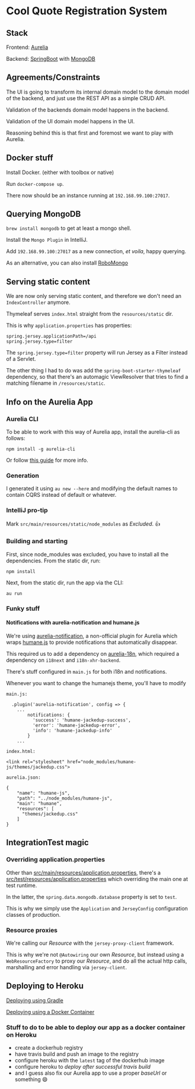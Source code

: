 # Cool Quote Registration System

## Stack
Frontend: [Aurelia](http://aurelia.io/)

Backend: [SpringBoot](http://projects.spring.io/spring-boot/) with [MongoDB](https://www.mongodb.com/)

## Agreements/Constraints
The UI is going to transform its internal domain model to the domain model of the backend, and just use the REST API as a simple CRUD API.

Validation of the backends domain model happens in the backend.

Validation of the UI domain model happens in the UI.

Reasoning behind this is that first and foremost we want to play with Aurelia.

## Docker stuff
Install Docker. (either with toolbox or native)

Run `docker-compose up`.

There now should be an instance running at `192.168.99.100:27017`.

## Querying MongoDB
`brew install mongodb` to get at least a mongo shell.

Install the `Mongo Plugin` in IntelliJ.

Add `192.168.99.100:27017` as a new connection, _et voila_, happy querying.

As an alternative, you can also install [RoboMongo](https://robomongo.org/)

## Serving static content
We are now only serving static content, and therefore we don't need an `IndexController` anymore.

Thymeleaf serves `index.html` straight from the `resources/static` dir.

This is why `application.properties` has properties:

    spring.jersey.applicationPath=/api
    spring.jersey.type=filter

The `spring.jersey.type=filter` property will run Jersey as a Filter instead of a Servlet.

The other thing I had to do was add the `spring-boot-starter-thymeleaf` dependency, so that there's an automagic ViewResolver that tries to find a matching filename in `/resources/static`.

## Info on the Aurelia App

### Aurelia CLI
To be able to work with this way of Aurelia app, install the aurelia-cli as follows:

```
npm install -g aurelia-cli
```

Or follow [this guide](http://aurelia.io/hub.html#/doc/article/aurelia/framework/latest/the-aurelia-cli/1) for more info.

### Generation
I generated it using `au new --here` and modifying the default names to contain CQRS instead of default or whatever.

### IntelliJ pro-tip
Mark `src/main/resources/static/node_modules` as _Excluded_. :+1:

### Building and starting
First, since node_modules was excluded, you have to install all the dependencies.
From the static dir, run:

```
npm install
```

Next, from the static dir, run the app via the CLI:

```
au run
```

### Funky stuff
#### Notifications with aurelia-notification and humane.js
We're using [aurelia-notification](https://github.com/SpoonX/aurelia-notification), a non-official plugin for Aurelia which wraps [humane.js](http://wavded.github.io/humane-js/) to provide notifications that automatically disappear.

This required us to add a dependency on [aurelia-18n](https://github.com/aurelia/i18n), which required a dependency on `i18next` and `i18n-xhr-backend`.

There's stuff configured in `main.js` for both i18n and notifications.

Whenever you want to change the humanejs theme, you'll have to modify

```
main.js:

  .plugin('aurelia-notification', config => {
    ...
        notifications: {
          'success': 'humane-jackedup-success',
          'error': 'humane-jackedup-error',
          'info': 'humane-jackedup-info'
        }
    ...
```

```
index.html:

<link rel="stylesheet" href="node_modules/humane-js/themes/jackedup.css">

```

```
aurelia.json:

{
    "name": "humane-js",
    "path": "../node_modules/humane-js",
    "main": "humane",
    "resources": [
      "themes/jackedup.css"
    ]
}
```
## IntegrationTest magic
### Overriding application.properties
Other than [src/main/resources/application.properties](src/main/resources/application.properties), there's a [src/test/resources/application.properties](src/test/resources/application.properties) which overriding the main one at test runtime.

In the latter, the `spring.data.mongodb.database` property is set to `test`.

This is why we simply use the `Application` and `JerseyConfig` configuration classes of production.

### Resource proxies
We're calling our _Resource_ with the `jersey-proxy-client` framework.

This is why we're not `@Autowiring` our own _Resource_, but instead using a `WebResourceFactory` to proxy our _Resource_, and do all the actual http calls, marshalling and error handling via `jersey-client`.


## Deploying to Heroku
[Deploying using Gradle](https://devcenter.heroku.com/articles/deploying-gradle-apps-on-heroku)

[Deploying using a Docker Container](https://devcenter.heroku.com/articles/container-registry-and-runtime)

### Stuff to do to be able to deploy our app as a docker container on Heroku

* create a dockerhub registry
* have travis build and push an image to the registry
* configure heroku with the `latest` tag of the dockerhub image
* configure heroku to _deploy after successful travis build_
* and I guess also fix our Aurelia app to use a proper _baseUrl_ or something :smile: